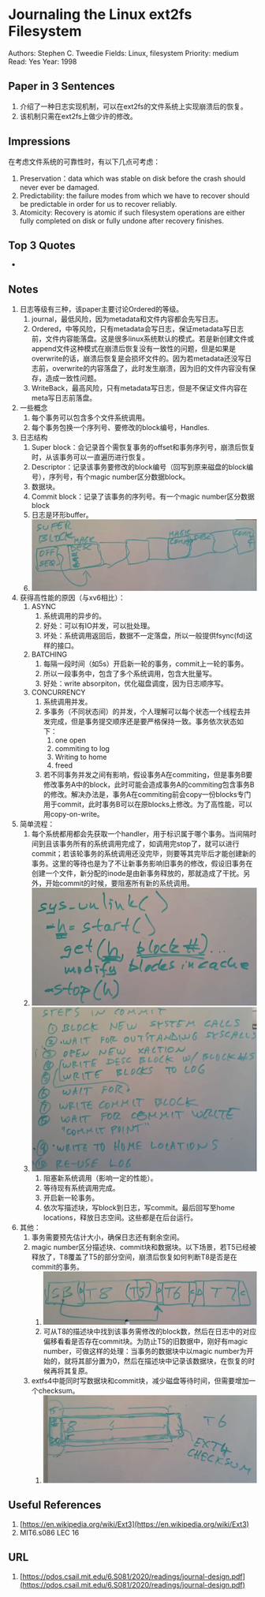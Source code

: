 # Journaling the Linux ext2fs Filesystem

Authors: Stephen C. Tweedie
Fields: Linux, filesystem
Priority: medium
Read: Yes
Year: 1998

## Paper in 3 Sentences

1. 介绍了一种日志实现机制，可以在ext2fs的文件系统上实现崩溃后的恢复。
2. 该机制只需在ext2fs上做少许的修改。

## Impressions

在考虑文件系统的可靠性时，有以下几点可考虑：

1. Preservation：data which was stable on disk before the crash should never ever be damaged.
2. Predictability: the failure modes from which we have to recover should be predictable in order for us to recover reliably.
3. Atomicity:  Recovery is atomic if such filesystem operations are either fully completed on disk or fully undone after recovery finishes.

## Top 3 Quotes

- 

## Notes

1. 日志等级有三种，该paper主要讨论Ordered的等级。
    1. journal，最低风险，因为metadata和文件内容都会先写日志。
    2. Ordered，中等风险，只有metadata会写日志，保证metadata写日志前，文件内容能落盘。这是很多linux系统默认的模式。若是新创建文件或append文件这种模式在崩溃后恢复没有一致性的问题，但是如果是overwrite的话，崩溃后恢复是会损坏文件的。因为若metadata还没写日志前，overwrite的内容落盘了，此时发生崩溃，因为旧的文件内容没有保存，造成一致性问题。
    3. WriteBack，最高风险，只有metadata写日志，但是不保证文件内容在meta写日志前落盘。
2. 一些概念
    1. 每个事务可以包含多个文件系统调用。
    2. 每个事务包换一个序列号、要修改的block编号，Handles.
3. 日志结构
    1. Super block：会记录首个需恢复事务的offset和事务序列号，崩溃后恢复时，从该事务可以一直遍历进行恢复。
    2. Descriptor：记录该事务要修改的block编号（回写到原来磁盘的block编号），序列号，有个magic number区分数据block。
    3. 数据块。
    4. Commit block：记录了该事务的序列号。有一个magic number区分数据block
    5. 日志是环形buffer。
    6. ![image-20220306161403510](pic/image-20220306161403510.png)
4. 获得高性能的原因（与xv6相比）：
    1. ASYNC
        1. 系统调用的异步的。
        2. 好处：可以有IO并发，可以批处理。
        3. 坏处：系统调用返回后，数据不一定落盘，所以一般提供fsync(fd)这样的接口。
    2. BATCHING
        1. 每隔一段时间（如5s）开启新一轮的事务，commit上一轮的事务。
        2. 所以一段事务中，包含了多个系统调用，包含大批量写。
        3. 好处：write absorpiton，优化磁盘调度，因为日志顺序写。
    3. CONCURRENCY
        1. 系统调用并发。
        2. 多事务（不同状态间）的并发，个人理解可以每个状态一个线程去并发完成，但是事务提交顺序还是要严格保持一致。事务依次状态如下：
            1. one open
            2. commiting to log
            3. Writing to home
            4. freed
        3. 若不同事务并发之间有影响，假设事务A在commiting，但是事务B要修改事务A中的block，此时可能会造成事务A的commiting包含事务B的修改。解决办法是，事务A在commiting前会copy一份blocks专门用于commit，此时事务B可以在原blocks上修改。为了高性能，可以用copy-on-write。
5. 简单流程：
    1. 每个系统都用都会先获取一个handler，用于标识属于哪个事务。当间隔时间到且该事务所有的系统调用完成了，如调用完stop了，就可以进行commit；若该轮事务的系统调用还没完毕，则要等其完毕后才能创建新的事务。这里的等待也是为了不让新事务影响旧事务的修改，假设旧事务在创建一个文件，新分配的inode是由新事务释放的，那就造成了干扰。另外，开始commit的时候，要阻塞所有新的系统调用。
    2. ![image-20220306165104011](pic/image-20220306165104011.png)
    3. ![image-20220306165631894](pic/image-20220306165631894.png)
        1. 阻塞新系统调用（影响一定的性能）。
        2. 等待现有系统调用完成。
        3. 开启新一轮事务。
        4. 依次写描述块，写block到日志，写commit。最后回写至home locations，释放日志空间。这些都是在后台运行。
6. 其他：
    1. 事务需要预先估计大小，确保日志还有剩余空间。
    2. magic number区分描述块、commit块和数据块。以下场景，若T5已经被释放了，T8覆盖了T5的部分空间，崩溃后恢复如何判断T8是否是在commit的事务。
        1. ![image-20220306171151520](pic/image-20220306171151520.png)
        2. 可从T8的描述块中找到该事务需修改的block数，然后在日志中的对应偏移看看是否存在commit块。为防止T5的旧数据中，刚好有magic number，可做这样的处理：当事务的数据块中以magic number为开始的，就将其部分置为0，然后在描述块中记录该数据块，在恢复的时候再将其复原。
    3. extfs4中能同时写数据块和commit块，减少磁盘等待时间，但需要增加一个checksum。
        1. ![image-20220306172538891](pic/image-20220306172538891.png)

## Useful References

1. [https://en.wikipedia.org/wiki/Ext3](https://en.wikipedia.org/wiki/Ext3)
2. MIT6.s086 LEC 16

## URL

1. [https://pdos.csail.mit.edu/6.S081/2020/readings/journal-design.pdf](https://pdos.csail.mit.edu/6.S081/2020/readings/journal-design.pdf)
